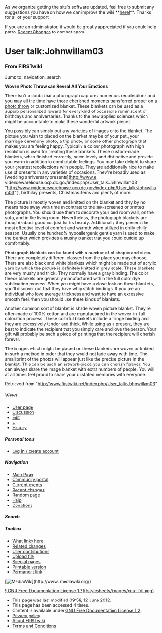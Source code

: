 As we organize getting the site's software updated, feel free to submit any
suggestions you have on how we can improve the wiki
_**_[here!](/index.php/User:Hallry/Suggestions "User:Hallry/Suggestions"
)_**_. Thanks for all of your support!

If you are an administrator, it would be greatly appreciated if you could help
patrol [Recent Changes](/index.php/Special:Recentchanges
"Special:Recentchanges" ) to combat spam.

# User talk:Johnwillam03

### From FIRSTwiki

Jump to: navigation, search

**Woven Photo Throw can Reveal All Your Emotions**

  

There isn't a doubt that a photograph captures numerous recollections and you
may all the time have those cherished moments transferred proper on a [photo
throw](http://www.thememoriesplace.com/ "http://www.thememoriesplace.com/" )
or customized blanket. These blankets can be used as a superb personalized
reward for every kind of occasions reminiscent of birthdays and anniversaries.
Thanks to the new applied sciences which might be accountable to make these
wonderful artwork pieces.

You possibly can simply put any varieties of images onto the blanket. The
picture you wish to placed on the blanket may be of your pet., your marriage
ceremony photo, a trip photo, or some other photograph that makes you are
feeling happy. Typically a colour photograph with high resolution is used for
creating these blankets. These custom-made blankets, when finished correctly,
seem lovely and distinctive and provide you warm in addition to comfortable
feelings. You may take delight to share your greatest recollections with
people. They are additionally nice to make use of presents in any varieties of
occasions. They're broadly used as [wedding anniversary presents](http://www.e
videncewarehouse.ocp.dc.gov/index.php/User_talk:Johnwillam03
"http://www.evidencewarehouse.ocp.dc.gov/index.php/User_talk:Johnwillam03" ),
birthday presents, Christmas items and plenty of more.

The picture is mostly woven and knitted on the blanket and they by no means
fade away with time in contrast to the silk-screened or printed photographs.
You should use them to decorate your bed room wall, on the sofa, and in the
living room. Nevertheless, the photograph blankets are thought-about good not
just for its beauty. Additionally they present the most effective level of
comfort and warmth when utilized in chilly chilly season. Usually one hundred%
hypoallergenic gentle yarn is used to make the blanket which provides a mushy
blanket that you could cuddle up comfortably.

Photograph blankets can be found with a number of of shapes and sizes. There
are completely different classes from the place you may choose. There are also
black and white blankets which might be made out of acrylic yarn by which the
picture is definitely knitted in grey scale. These blankets are very mushy and
thick. They normally have a gray binding. The color fleece blankets are
generally manufactured within the full color dye sublimation process. When you
might have a close look on these blankets, you'll discover out that they have
whip stitch bindings. If you are an individual who love average thickness and
want to have an excessive smooth feel, then you should use these kinds of
blankets.

Another common sort of blanket is shade woven picture blanket. They're often
made of 100% cotton and are manufactured in the woven-in-full coloration
process. These colorful blankets include a fringe binding and they are
excessively tender and thick. While using as a present, they are best to
indicate the recipient that you simply care and love the person. Your gift
will probably be such a piece of paintings that the recipient will cherish
forever.

The images which might be placed on these blankets are woven or knitted in
such a method in order that they would not fade away with time. The small
print of the photos will appear just like the precise picture in the blanket.
This can be such an artwork-piece you can cherish forever. You can always
share the image blanket with extra numbers of people. You will at all times
feel proud to share your unstated memories with everyone.

Retrieved from "<http://www.firstwiki.net/index.php/User_talk:Johnwillam03>"

##### Views

  * [User page](/index.php?title=User:Johnwillam03&action=edit)
  * [Discussion](/index.php/User_talk:Johnwillam03)
  * [Edit](/index.php?title=User_talk:Johnwillam03&action=edit)
  * [+](/index.php?title=User_talk:Johnwillam03&action=edit&section=new)
  * [History](/index.php?title=User_talk:Johnwillam03&action=history)

##### Personal tools

  * [Log in / create account](/index.php?title=Special:Userlogin&returnto=User_talk:Johnwillam03)

[](/index.php/Main_Page "Main Page" )

##### Navigation

  * [Main Page](/index.php/Main_Page)
  * [Community portal](/index.php/FIRSTwiki:Community_portal)
  * [Current events](/index.php/Current_events)
  * [Recent changes](/index.php/Special:Recentchanges)
  * [Random page](/index.php/Special:Random)
  * [Help](/index.php/FIRSTwiki:Help)
  * [Donations](/index.php/FIRSTwiki:Site_support)

##### Search



##### Toolbox

  * [What links here](/index.php/Special:Whatlinkshere/User_talk:Johnwillam03)
  * [Related changes](/index.php/Special:Recentchangeslinked/User_talk:Johnwillam03)
  * [User contributions](/index.php/Special:Contributions/Johnwillam03)
  * [Upload file](/index.php/Special:Upload)
  * [Special pages](/index.php/Special:Specialpages)
  * [Printable version](/index.php?title=User_talk:Johnwillam03&printable=yes)
  * [Permanent link](/index.php?title=User_talk:Johnwillam03&oldid=138242)

[![MediaWiki](/skins/common/images/poweredby_mediawiki_88x31.png)](http://www.
mediawiki.org/)

[![GNU Free Documentation License 1.2](/stylesheets/images/gnu-
fdl.png)](http://www.gnu.org/copyleft/fdl.html)

  * This page was last modified 09:58, 12 June 2012.
  * This page has been accessed 4 times.
  * Content is available under [GNU Free Documentation License 1.2](http://www.gnu.org/copyleft/fdl.html "http://www.gnu.org/copyleft/fdl.html" ).
  * [Privacy policy](/index.php/FIRSTwiki:Privacy_policy "FIRSTwiki:Privacy policy" )
  * [About FIRSTwiki](/index.php/FIRSTwiki:About "FIRSTwiki:About" )
  * [Terms and Conditions](/index.php/FIRSTwiki:Terms_and_conditions "FIRSTwiki:Terms and conditions" )

